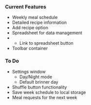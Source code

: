 ### Current Features

- Weekly meal schedule
- Detailed recipe information
- Add recipe option
- Spreadsheet for data management
- - Link to spreadsheet button
- Toolbar container

### To Do

- Settings window
  - Day/Night mode
  - Default brinner day
- Shuffle button functionality
- Save week schedule to local storage
- Meal requests for the next week
